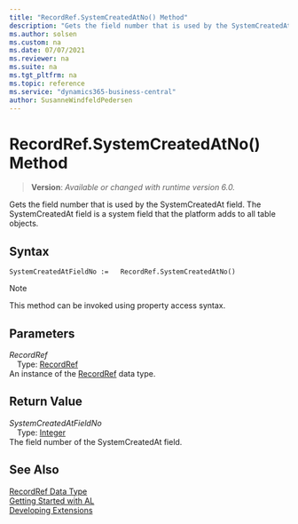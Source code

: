 ```yaml
---
title: "RecordRef.SystemCreatedAtNo() Method"
description: "Gets the field number that is used by the SystemCreatedAt field."
ms.author: solsen
ms.custom: na
ms.date: 07/07/2021
ms.reviewer: na
ms.suite: na
ms.tgt_pltfrm: na
ms.topic: reference
ms.service: "dynamics365-business-central"
author: SusanneWindfeldPedersen
---
```

[//]: # (START>DO_NOT_EDIT)
[//]: # (IMPORTANT:Do not edit any of the content between here and the END>DO_NOT_EDIT.)
[//]: # (Any modifications should be made in the .xml files in the ModernDev repo.)
# RecordRef.SystemCreatedAtNo() Method
> **Version**: _Available or changed with runtime version 6.0._

Gets the field number that is used by the SystemCreatedAt field. The SystemCreatedAt field is a system field that the platform adds to all table objects.


## Syntax
```AL
SystemCreatedAtFieldNo :=   RecordRef.SystemCreatedAtNo()
```
> [!NOTE]
> This method can be invoked using property access syntax.

## Parameters
*RecordRef*  
&emsp;Type: [RecordRef](recordref-data-type.md)  
An instance of the [RecordRef](recordref-data-type.md) data type.  

## Return Value
*SystemCreatedAtFieldNo*  
&emsp;Type: [Integer](../integer/integer-data-type.md)  
The field number of the SystemCreatedAt field.


[//]: # (IMPORTANT: END>DO_NOT_EDIT)
## See Also
[RecordRef Data Type](recordref-data-type.md)  
[Getting Started with AL](../../devenv-get-started.md)  
[Developing Extensions](../../devenv-dev-overview.md)